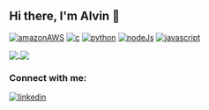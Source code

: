 <!--
**RichardAlvin/RichardAlvin** is a ✨ _special_ ✨ repository because its `README.md` (this file) appears on your GitHub profile.

Here are some ideas to get you started:

- 🔭 I’m currently working on ...
- 🌱 I’m currently learning ...
- 👯 I’m looking to collaborate on ...
- 🤔 I’m looking for help with ...
- 💬 Ask me about ...
- 📫 How to reach me: ...
- 😄 Pronouns: ...
- ⚡ Fun fact: ...
-->

## Hi there, I'm Alvin 👋

[![amazonAWS]](https://aws.amazon.com/?nc2=h_lg)
[![c]](https://devdocs.io/c/)
[![python]](https://www.python.org/)
[![nodeJs]](https://nodejs.org/en/)
[![javascript]](https://www.javascript.com/)


<a href>
    <img align="center" src="https://github-readme-stats.vercel.app/api?username=michaelchen27&show_icons=true&bg_color=1A1C23&text_color=BBBBBB&title_color=E95678E6&icon_color=F8C291&hide_border=true&hide_title=true&count_private=true&include_all_commits=true" />
</a>
<a href>
    <img align="center" src="https://github-readme-stats.vercel.app/api/top-langs/?username=michaelchen27&layout=compact&langs_count=6&bg_color=1A1C23&text_color=BBBBBB&title_color=E95678E6&hide_border=true" />
</a>

### Connect with me:
[![linkedin]](https://www.linkedin.com/in/richard-alvin-pratama-b03a27214/)


<!-- LINKS -->

[amazonAWS]: https://img.shields.io/badge/Amazon_AWS-232F3E?style=for-the-badge&logo=amazon-aws&logoColor=white
[c]: https://img.shields.io/badge/C-00599C?style=for-the-badge&logo=c&logoColor=white
[python]: https://img.shields.io/badge/Python-3776AB?style=for-the-badge&logo=python&logoColor=white
[nodeJs]: https://img.shields.io/badge/Node.js-43853D?style=for-the-badge&logo=node.js&logoColor=white
[javascript]: https://img.shields.io/badge/JavaScript-F7DF1E?style=for-the-badge&logo=javascript&logoColor=black


[linkedin]: https://img.shields.io/badge/LinkedIn-0077B5?style=for-the-badge&logo=linkedin&logoColor=white
